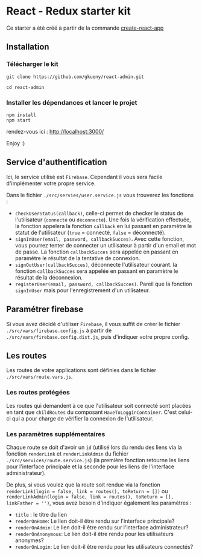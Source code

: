 # React - Redux starter kit

Ce starter a été créé à partir de la commande [create-react-app](https://github.com/facebookincubator/create-react-app)

## Installation

### Télécharger le kit

```
git clone https://github.com/gkueny/react-admin.git

cd react-admin
```

### Installer les dépendances et lancer le projet

```
npm install
npm start
```

rendez-vous ici : [http://localhost:3000/](http://localhost:3000/)

Enjoy :)

## Service d'authentification

Ici, le service utilisé est `Firebase`. Cependant il vous sera facile d'implémenter votre propre service.

Dans le fichier `./src/servies/user.service.js` vous trouverez les fonctions :

- `checkUserStatus(callback)`, celle-ci permet de checker le status de l'utilisateur (`connecté` ou `déconnecté`). Une fois la vérification effectuée, la fonction appelera la fonction `callback` en lui passant en paramètre le statut de l'utilisateur (`true` = connecté, `false` = déconnecté).
- `signInUser(email, password, callbackSucces)`. Avec cette fonction, vous pourrez tenter de connecter un utilisateur à partir d'un email et mot de passe. La fonction `callbackSucces` sera appelée en passant en paramètre le résultat de la tentative de connexion.
- `signOutUser(callbackSucces)`, déconnecte l'utilisateur courant. la fonction `callbackSucces` sera appelée en passant en paramètre le résultat de la déconnexion.
- `registerUser(email, password, callbackSucces)`. Pareil que la fonction `signInUser` mais pour l'enregistrement d'un utilisateur.

## Paramétrer firebase

Si vous avez décidé d'utiliser `Firebase`, il vous suffit de créer le fichier `./src/vars/firebase.config.js` à partir de `./src/vars/firebase.config.dist.js`, puis d'indiquer votre propre config.


## Les routes

Les routes de votre applications sont définies dans le fichier `./src/vars/route.vars.js`.

### Les routes protégées

Les routes qui demandent à ce que l'utilisateur soit connecté sont placées en tant que `childRoutes` du composant `HaveToLogginContainer`. C'est celui-ci qui a pour charge de vérifier la connexion de l'utilisateur.

### Les paramètres supplémentaires

Chaque route se doit d'avoir un `id` (utilisé lors du rendu des liens via la fonction `renderLink` et `renderLinkAdmin` du fichier `./src/services/route.service.js`) (la première fonction retourne les liens pour l'interface principale et la seconde pour les liens de l'interface administrateur).

De plus, si vous voulez que la route soit rendue via la fonction `renderLink(login = false, link = routes(), toReturn = [])` ou ` renderLinkAdmin(login = false, link = routes(), toReturn = [], linkFather = '')`, vous avez besoin d'indiquer également les paramètres :

- `title` : le titre du lien
- `renderOnHome`: Le lien doit-il être rendu sur l'interface principale?
- `renderOnAdmin`: Le lien doit-il être rendu sur l'interface administrateur?
- `renderOnAnonymous`: Le lien doit-il être rendu pour les utilisateurs anonymes?
- `renderOnLogin`: Le lien doit-il être rendu pour les utilisateurs connectés?
